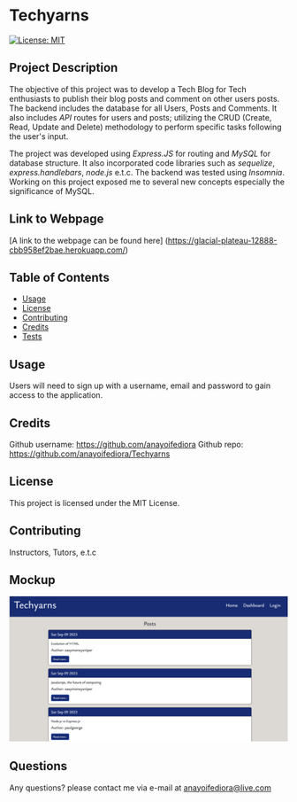 # Techyarns

[![License: MIT](https://img.shields.io/badge/License-MIT-yellow.svg)](https://opensource.org/licenses/MIT)
## Project Description
The objective of this project was to develop a Tech Blog for Tech enthusiasts to publish their blog posts and comment on other users posts. The backend includes the database for all Users, Posts and Comments. It also includes *API* routes for users and posts; utilizing the CRUD (Create, Read, Update and Delete) methodology to perform specific tasks following the user's input.  

The project was developed using *Express.JS* for routing and *MySQL* for database structure. It also incorporated code libraries such as *sequelize*, *express.handlebars*, *node.js* e.t.c. The backend was tested using *Insomnia*. Working on this project exposed me to several new concepts especially the significance of MySQL.
## Link to Webpage
[A link to the webpage can be found here] (https://glacial-plateau-12888-cbb958ef2bae.herokuapp.com/)
## Table of Contents

- [Usage](#usage)
- [License](#license)
- [Contributing](#contributing)
- [Credits](#credits)
- [Tests](#tests)


## Usage
Users will need to sign up with a username, email and password to gain access to the application.

## Credits
Github username: https://github.com/anayoifediora
Github repo: https://github.com/anayoifediora/Techyarns

## License
This project is licensed under the MIT License.
## Contributing
Instructors, Tutors, e.t.c
## Mockup
![Homepage](./public/Assets/Screenshot%202023-09-11%20at%2012.13.19%20am.png)
## Questions
Any questions? please contact me via e-mail at anayoifediora@live.com